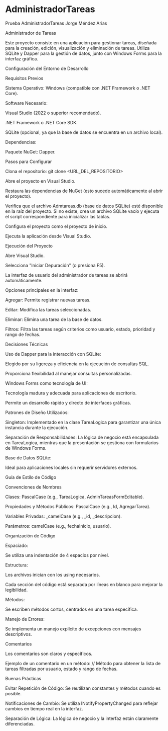 # AdministradorTareas
Prueba AdministradorTareas Jorge Méndez Arias

Administrador de Tareas 

Este proyecto consiste en una aplicación para gestionar tareas, diseñada para la creación, edición, visualización y eliminación de tareas. Utiliza SQLite y Dapper para la gestión de datos, junto con Windows Forms para la interfaz gráfica. 

 

Configuración del Entorno de Desarrollo 

Requisitos Previos 

Sistema Operativo: Windows (compatible con .NET Framework o .NET Core). 

Software Necesario:  

Visual Studio (2022 o superior recomendado). 

.NET Framework o .NET Core SDK. 

SQLite (opcional, ya que la base de datos se encuentra en un archivo local). 

Dependencias:  

Paquete NuGet: Dapper. 

Pasos para Configurar 

Clona el repositorio: git clone <URL_DEL_REPOSITORIO> 
  

Abre el proyecto en Visual Studio. 

Restaura las dependencias de NuGet (esto sucede automáticamente al abrir el proyecto). 

Verifica que el archivo Admtareas.db (base de datos SQLite) esté disponible en la raíz del proyecto. Si no existe, crea un archivo SQLite vacío y ejecuta el script correspondiente para inicializar las tablas. 

Configura el proyecto como el proyecto de inicio. 

Ejecuta la aplicación desde Visual Studio. 

 

Ejecución del Proyecto 

Abre Visual Studio. 

Selecciona "Iniciar Depuración" (o presiona F5). 

La interfaz de usuario del administrador de tareas se abrirá automáticamente. 

Opciones principales en la interfaz: 

Agregar: Permite registrar nuevas tareas. 

Editar: Modifica las tareas seleccionadas. 

Eliminar: Elimina una tarea de la base de datos. 

Filtros: Filtra las tareas según criterios como usuario, estado, prioridad y rango de fechas. 

 

Decisiones Técnicas 

Uso de Dapper para la interacción con SQLite: 

Elegido por su ligereza y eficiencia en la ejecución de consultas SQL. 

Proporciona flexibilidad al manejar consultas personalizadas. 

Windows Forms como tecnología de UI: 

Tecnología madura y adecuada para aplicaciones de escritorio. 

Permite un desarrollo rápido y directo de interfaces gráficas. 

Patrones de Diseño Utilizados: 

Singleton: Implementado en la clase TareaLogica para garantizar una única instancia durante la ejecución. 

Separación de Responsabilidades: La lógica de negocio está encapsulada en TareaLogica, mientras que la presentación se gestiona con formularios de Windows Forms. 

Base de Datos SQLite: 

Ideal para aplicaciones locales sin requerir servidores externos. 

 

Guía de Estilo de Código 

Convenciones de Nombres 

Clases: PascalCase (e.g., TareaLogica, AdminTareasFormEditable). 

Propiedades y Métodos Públicos: PascalCase (e.g., Id, AgregarTarea). 

Variables Privadas: _camelCase (e.g., _id, _descripcion). 

Parámetros: camelCase (e.g., fechaInicio, usuario). 

 

 

Organización de Código 

Espaciado:  

Se utiliza una indentación de 4 espacios por nivel. 

Estructura:  

Los archivos inician con los using necesarios. 

Cada sección del código está separada por líneas en blanco para mejorar la legibilidad. 

Métodos:  

Se escriben métodos cortos, centrados en una tarea específica. 

Manejo de Errores:  

Se implementa un manejo explícito de excepciones con mensajes descriptivos. 

Comentarios 

Los comentarios son claros y específicos. 

Ejemplo de un comentario en un método: // Método para obtener la lista de tareas filtradas por usuario, estado y rango de fechas. 
  

Buenas Prácticas 

Evitar Repetición de Código: Se reutilizan constantes y métodos cuando es posible. 

Notificaciones de Cambio: Se utiliza INotifyPropertyChanged para reflejar cambios en tiempo real en la interfaz. 

Separación de Lógica: La lógica de negocio y la interfaz están claramente diferenciadas. 

 

 
